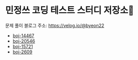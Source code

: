 # 민정쓰 코딩 테스트 스터디 저장소👀

문제 풀이 블로그 주소: https://velog.io/@byeon22

- [boj-14467](https://velog.io/@byeon22/%EB%B0%B1%EC%A4%80-14467%EB%B2%88-%EC%86%8C%EA%B0%80-%EA%B8%B8%EC%9D%84-%EA%B1%B4%EB%84%88%EA%B0%84-%EC%9D%B4%EC%9C%A0-1)
- [boj-20546](https://velog.io/@byeon22/%EB%B0%B1%EC%A4%80-20546%EB%B2%88-%EA%B8%B0%EC%A0%81%EC%9D%98-%EB%A7%A4%EB%A7%A4%EB%B2%95)
- [boj-15721](https://velog.io/@byeon22/%EB%B0%B1%EC%A4%80-15721%EB%B2%88-%EB%B2%88%EB%8D%B0%EA%B8%B0)
- [boj-2609](https://velog.io/@byeon22/%EB%B0%B1%EC%A4%80-2609%EB%B2%88-%EC%B5%9C%EB%8C%80%EA%B3%B5%EC%95%BD%EC%88%98%EC%99%80-%EC%B5%9C%EC%86%8C%EA%B3%B5%EB%B0%B0%EC%88%98)
